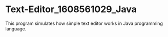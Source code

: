 # Text-Editor_1608561029_Java
This program simulates how simple text editor works in Java programming language.

